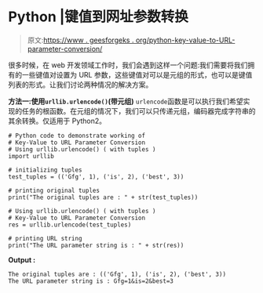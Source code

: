# Python |键值到网址参数转换

> 原文:[https://www . geesforgeks . org/python-key-value-to-URL-parameter-conversion/](https://www.geeksforgeeks.org/python-key-value-to-url-parameter-conversion/)

很多时候，在 web 开发领域工作时，我们会遇到这样一个问题:我们需要将我们拥有的一些键值对设置为 URL 参数，这些键值对可以是元组的形式，也可以是键值列表的形式。让我们讨论两种情况的解决方案。

**方法一:使用`urllib.urlencode()`(带元组)**
`urlencode`函数是可以执行我们希望实现的任务的根函数。在元组的情况下，我们可以只传递元组，编码器完成字符串的其余转换。仅适用于 Python2。

```
# Python code to demonstrate working of
# Key-Value to URL Parameter Conversion
# Using urllib.urlencode() ( with tuples )
import urllib

# initializing tuples
test_tuples = (('Gfg', 1), ('is', 2), ('best', 3))

# printing original tuples
print("The original tuples are : " + str(test_tuples))

# Using urllib.urlencode() ( with tuples )
# Key-Value to URL Parameter Conversion
res = urllib.urlencode(test_tuples)

# printing URL string
print("The URL parameter string is : " + str(res))
```

**Output :**

```
The original tuples are : (('Gfg', 1), ('is', 2), ('best', 3))
The URL parameter string is : Gfg=1&is=2&best=3

```